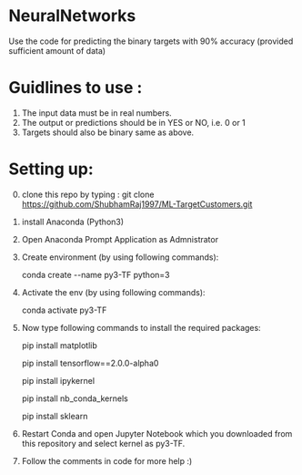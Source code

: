 # NeuralNetworks
Use the code for predicting the binary targets with 90% accuracy (provided sufficient amount of data)

# Guidlines to use :
1. The input data must be in real numbers.
2. The output or predictions should be in YES or NO, i.e. 0 or 1
3. Targets should also be binary same as above.

# Setting up:

 0. clone this repo by typing : git clone https://github.com/ShubhamRaj1997/ML-TargetCustomers.git
 
 1. install Anaconda (Python3)
 
 2. Open Anaconda Prompt Application as Admnistrator
 
 3. Create environment (by using following commands):
 
    conda create --name py3-TF python=3
    
 4. Activate the env (by using following commands):
 
    conda activate py3-TF
    
 5. Now type following commands to install the required packages:
 
    pip install matplotlib
    
    pip install tensorflow==2.0.0-alpha0
    
    pip install ipykernel
    
    pip install nb_conda_kernels
    
    pip install sklearn
    
    
 6. Restart Conda and open Jupyter Notebook which you downloaded from this repository and select kernel as py3-TF.
 
 7. Follow the comments in code for more help :)
 
